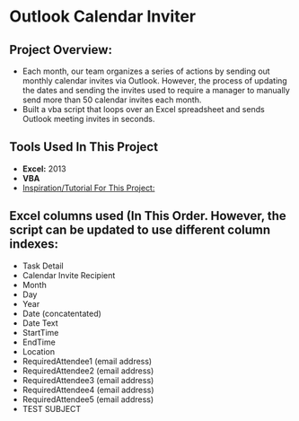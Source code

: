 # Outlook Calendar Inviter

## Project Overview:
- Each month, our team organizes a series of actions by sending out monthly calendar invites via Outlook.  However, the process of updating the dates and sending the invites used to require a manager to manually send more than 50 calendar invites each month.
- Built a vba script that loops over an Excel spreadsheet and sends Outlook meeting invites in seconds.
  
 
## Tools Used In This Project
- **Excel:** 2013
- **VBA** 
- [Inspiration/Tutorial For This Project:](https://www.youtube.com/watch?v=DBGOyW1uScA)

## Excel columns used (In This Order.  However, the script can be updated to use different column indexes:
- Task Detail
- Calendar Invite Recipient
- Month
- Day
- Year
- Date (concatentated)
- Date Text
- StartTime
- EndTime
- Location
- RequiredAttendee1 (email address)
- RequiredAttendee2 (email address)
- RequiredAttendee3 (email address)
- RequiredAttendee4 (email address)
- RequiredAttendee5 (email address)
- TEST SUBJECT
